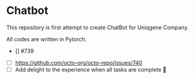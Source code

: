 # Chatbot

This repository is first attempt to create ChatBot for Uniqgene Company.

All codes are written in Pytorch.


- [] #739
- [ ] https://github.com/octo-org/octo-repo/issues/740
- [ ] Add delight to the experience when all tasks are complete :tada:
